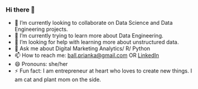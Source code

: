 ### Hi there 👋

- 🔭 I’m currently looking to collaborate on Data Science and Data Engineering projects.
- 🌱 I’m currently trying to learn more about Data Engineering. 
- 🤔 I’m looking for help with learning more about unstructured data.
- 💬 Ask me about Digital Marketing Analytics/ R/ Python
- 📫 How to reach me: ball.prianka@gmail.com OR [LinkedIn](https://www.linkedin.com/in/priankaball/)
- 😄 Pronouns: she/her
- ⚡ Fun fact: I am entrepreneur at heart who loves to create new things. I am cat and plant mom on the side.
